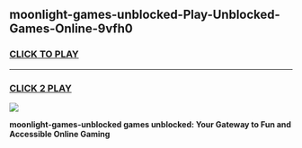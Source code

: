 
## moonlight-games-unblocked-Play-Unblocked-Games-Online-9vfh0
<h3>
<a href="https://premium76.site?title=moonlight-games-unblocked&ref=25A">CLICK TO PLAY</a></h3>
<hr>

<h3>
<a href="https://premium76.site?title=moonlight-games-unblocked&ref=25A">CLICK 2 PLAY</a>
  
</h3>

<a href="https://premium76.site?title=moonlight-games-unblocked&ref=25A"><img src="https://clearcache.store/games.png"></a>


**moonlight-games-unblocked games unblocked: Your Gateway to Fun and Accessible Online Gaming**
